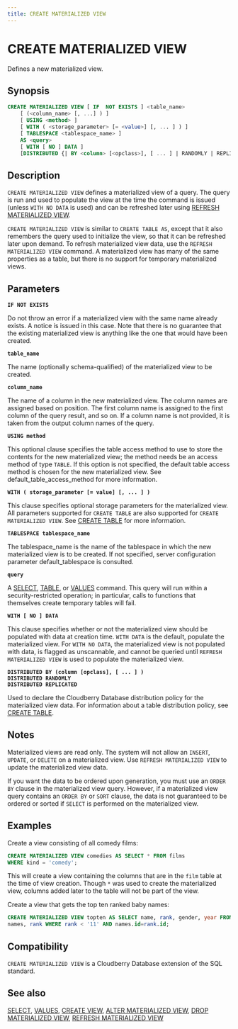 ```yaml
---
title: CREATE MATERIALIZED VIEW
---
```


# CREATE MATERIALIZED VIEW

Defines a new materialized view.

## Synopsis

```sql
CREATE MATERIALIZED VIEW [ IF  NOT EXISTS ] <table_name>
    [ (<column_name> [, ...] ) ]
    [ USING <method> ]
    [ WITH ( <storage_parameter> [= <value>] [, ... ] ) ]
    [ TABLESPACE <tablespace_name> ]
    AS <query>
    [ WITH [ NO ] DATA ]
    [DISTRIBUTED {| BY <column> [<opclass>], [ ... ] | RANDOMLY | REPLICATED }]
```

## Description

`CREATE MATERIALIZED VIEW` defines a materialized view of a query. The query is run and used to populate the view at the time the command is issued (unless `WITH NO DATA` is used) and can be refreshed later using [REFRESH MATERIALIZED VIEW](/docs/sql-stmts/sql-stmt-refresh-materialized-view.md).

`CREATE MATERIALIZED VIEW` is similar to `CREATE TABLE AS`, except that it also remembers the query used to initialize the view, so that it can be refreshed later upon demand. To refresh materialized view data, use the `REFRESH MATERIALIZED VIEW` command. A materialized view has many of the same properties as a table, but there is no support for temporary materialized views.

## Parameters

**`IF NOT EXISTS`**

Do not throw an error if a materialized view with the same name already exists. A notice is issued in this case. Note that there is no guarantee that the existing materialized view is anything like the one that would have been created.

**`table_name`**

The name (optionally schema-qualified) of the materialized view to be created.

**`column_name`**

The name of a column in the new materialized view. The column names are assigned based on position. The first column name is assigned to the first column of the query result, and so on. If a column name is not provided, it is taken from the output column names of the query.

**`USING method`**

This optional clause specifies the table access method to use to store the contents for the new materialized view; the method needs be an access method of type `TABLE`. If this option is not specified, the default table access method is chosen for the new materialized view. See default_table_access_method for more information.

**`WITH ( storage_parameter [= value] [, ... ] )`**

This clause specifies optional storage parameters for the materialized view. All parameters supported for `CREATE TABLE` are also supported for `CREATE MATERIALIZED VIEW`. See [CREATE TABLE](/docs/sql-stmts/sql-stmt-create-table.md) for more information.

**`TABLESPACE tablespace_name`**

The tablespace_name is the name of the tablespace in which the new materialized view is to be created. If not specified, server configuration parameter default_tablespace is consulted.

**`query`**

A [SELECT](/docs/sql-stmts/sql-stmt-select.md), [TABLE](/docs/sql-stmts/sql-stmt-select.md#the-table-command), or [VALUES](/docs/sql-stmts/sql-stmt-values.md) command. This query will run within a security-restricted operation; in particular, calls to functions that themselves create temporary tables will fail.

**`WITH [ NO ] DATA`**

This clause specifies whether or not the materialized view should be populated with data at creation time. `WITH DATA` is the default, populate the materialized view. For `WITH NO DATA`, the materialized view is not populated with data, is flagged as unscannable, and cannot be queried until `REFRESH MATERIALIZED VIEW` is used to populate the materialized view.

**`DISTRIBUTED BY (column [opclass], [ ... ] )`**<br />
**`DISTRIBUTED RANDOMLY`**<br />
**`DISTRIBUTED REPLICATED`**

Used to declare the Cloudberry Database distribution policy for the materialized view data. For information about a table distribution policy, see [CREATE TABLE](/docs/sql-stmts/sql-stmt-create-table.md).

## Notes

Materialized views are read only. The system will not allow an `INSERT`, `UPDATE`, or `DELETE` on a materialized view. Use `REFRESH MATERIALIZED VIEW` to update the materialized view data.

If you want the data to be ordered upon generation, you must use an `ORDER BY` clause in the materialized view query. However, if a materialized view query contains an `ORDER BY` or `SORT` clause, the data is not guaranteed to be ordered or sorted if `SELECT` is performed on the materialized view.

## Examples

Create a view consisting of all comedy films:

```sql
CREATE MATERIALIZED VIEW comedies AS SELECT * FROM films 
WHERE kind = 'comedy';
```

This will create a view containing the columns that are in the `film` table at the time of view creation. Though `*` was used to create the materialized view, columns added later to the table will not be part of the view.

Create a view that gets the top ten ranked baby names:

```sql
CREATE MATERIALIZED VIEW topten AS SELECT name, rank, gender, year FROM 
names, rank WHERE rank < '11' AND names.id=rank.id;
```

## Compatibility

`CREATE MATERIALIZED VIEW` is a Cloudberry Database extension of the SQL standard.

## See also

[SELECT](/docs/sql-stmts/sql-stmt-select.md), [VALUES](/docs/sql-stmts/sql-stmt-values.md), [CREATE VIEW](/docs/sql-stmts/sql-stmt-create-view.md), [ALTER MATERIALIZED VIEW](/docs/sql-stmts/sql-stmt-alter-materialized-view.md), [DROP MATERIALIZED VIEW](/docs/sql-stmts/sql-stmt-drop-materialized-view.md), [REFRESH MATERIALIZED VIEW](/docs/sql-stmts/sql-stmt-refresh-materialized-view.md)
